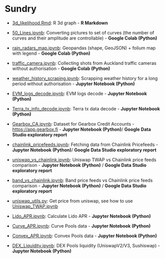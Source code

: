 # Sundry

- [3d_likelihood.Rmd](3d_likelihood.Rmd): R 3d graph  - **R Markdown**

- [50_Lines.ipynb](50_Lines.ipynb): Converting pictures to set of curves (the number of curves and their amplitude are controllable) - **Google Colab (Python)**

- [rain_radars_map.ipynb](rain_radars_map.ipynb): Geopandas (shape, GeoJSON) + folium map with legend - **Google Colab (Python)**

- [traffic_camera.ipynb](traffic_camera.ipynb): Collecting shots from Auckland traffic cameras without authorisation - **Google Colab (Python)**

- [weather_history_scraping.ipynb](weather_history_scraping.ipynb): Scrapping weather history for a long period without authorisation - **Jupyter Notebook (Python)**

- [EVM_logs_decode.ipynb](EVM_logs_decode.ipynb): EVM logs decode - **Jupyter Notebook (Python)** 

- [Terra_tx_info_decode.ipynb](Terra_tx_info_decode.ipynb): Terra tx data decode - **Jupyter Notebook (Python)** 

- [Gearbox_CA.ipynb](Gearbox_CA.ipynb): Dataset for Gearbox Credit Accounts - https://app.gearbox.fi - **Jupyter Notebook (Python)**/ **Google Data Studio exploratory report** 

- [chainlink_pricefeeds.ipynb](chainlink_pricefeeds.ipynb): Fetching data from Chainlink Pricefeeds - **Jupyter Notebook (Python)**/ **Google Data Studio exploratory report** 

- [uniswap_vs_chainlink.ipynb](uniswap_vs_chainlink.ipynb): Uniswap TWAP vs Chainlink price feeds comparison - **Jupyter Notebook (Python)** / **Google Data Studio exploratory report**

- [band_vs_chainlink.ipynb](band_vs_chainlink.ipynb): Band price feeds vs Chainlink price feeds comparison - **Jupyter Notebook (Python)** / **Google Data Studio exploratory report**

- [uniswap_utils.py](uniswap_utils.py): Get price from uniswap, see how to use  [Uniswap_TWAP.ipynb](Uniswap_TWAP.ipynb)

- [Lido_APR.ipynb](Lido_APR.ipynb): Calculate Lido APR - **Jupyter Notebook (Python)** 

- [Curve_APR.ipynb](Curve_APR.ipynb): Curve Pools data - **Jupyter Notebook (Python)** 

- [Convex_APR.ipynb](Convex_APR.ipynb): Convex Pools data - **Jupyter Notebook (Python)** 

- [DEX_Liquidity.ipynb](DEX_Liquidity.ipynb): DEX Pools liquidity (UniswapV2/V3, Sushiswap) - **Jupyter Notebook (Python)** 
